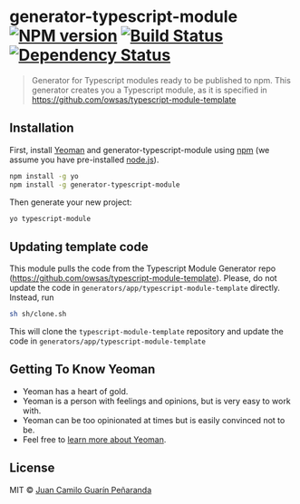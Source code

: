 # generator-typescript-module [![NPM version][npm-image]][npm-url] [![Build Status][travis-image]][travis-url] [![Dependency Status][daviddm-image]][daviddm-url]
> Generator for Typescript modules ready to be published to npm. This generator creates you a Typescript module, as it is specified in https://github.com/owsas/typescript-module-template

## Installation

First, install [Yeoman](http://yeoman.io) and generator-typescript-module using [npm](https://www.npmjs.com/) (we assume you have pre-installed [node.js](https://nodejs.org/)).

```bash
npm install -g yo
npm install -g generator-typescript-module
```

Then generate your new project:

```bash
yo typescript-module
```

## Updating template code
This module pulls the code from the Typescript Module Generator repo (https://github.com/owsas/typescript-module-template). Please,
do not update the code in `generators/app/typescript-module-template` directly. Instead, run 

```bash
sh sh/clone.sh
```

This will clone the `typescript-module-template` repository and update the code in `generators/app/typescript-module-template`

## Getting To Know Yeoman

 * Yeoman has a heart of gold.
 * Yeoman is a person with feelings and opinions, but is very easy to work with.
 * Yeoman can be too opinionated at times but is easily convinced not to be.
 * Feel free to [learn more about Yeoman](http://yeoman.io/).

## License

MIT © [Juan Camilo Guarín Peñaranda](http://owsas.com)


[npm-image]: https://badge.fury.io/js/generator-typescript-module.svg
[npm-url]: https://npmjs.org/package/generator-typescript-module
[travis-image]: https://travis-ci.org/owsas/generator-typescript-module.svg?branch=master
[travis-url]: https://travis-ci.org/owsas/generator-typescript-module
[daviddm-image]: https://david-dm.org/owsas/generator-typescript-module.svg?theme=shields.io
[daviddm-url]: https://david-dm.org/owsas/generator-typescript-module
